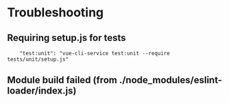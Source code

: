 # Troubleshooting

## Requiring setup.js for tests

```
    "test:unit": "vue-cli-service test:unit --require tests/unit/setup.js"
```

## Module build failed (from ./node_modules/eslint-loader/index.js)
